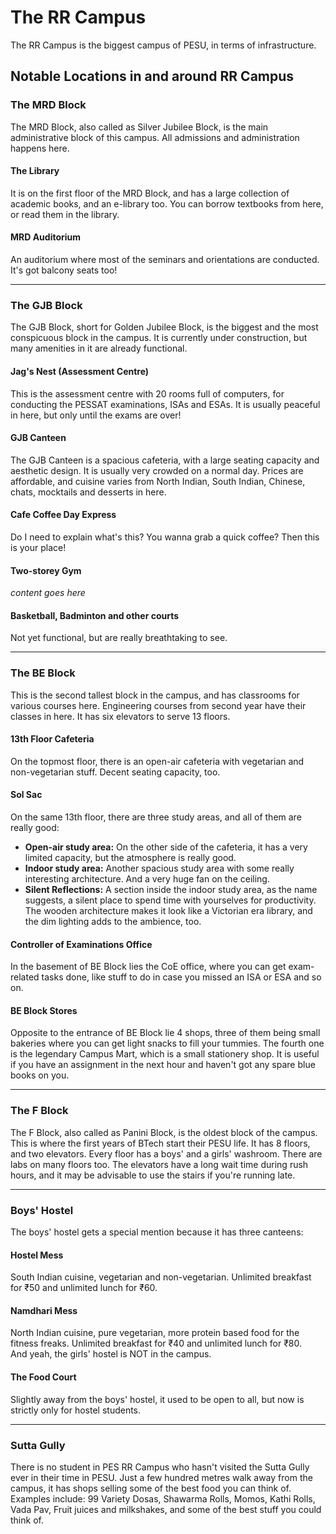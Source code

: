 # The RR Campus
The RR Campus is the biggest campus of PESU, in terms of infrastructure.

## Notable Locations in and around RR Campus

### The MRD Block
The MRD Block, also called as Silver Jubilee Block, is the main administrative block of this campus. All admissions and administration happens here.

#### The Library 
It is on the first floor of the MRD Block, and has a large collection of academic books, and an e-library too. You can borrow textbooks from here, or read them in the library.

#### MRD Auditorium
An auditorium where most of the seminars and  orientations are conducted. It's got balcony seats too!

***

### The GJB Block
The GJB Block, short for Golden Jubilee Block, is the biggest and the most conspicuous block in the campus. It is currently under construction, but many amenities in it are already functional.

#### Jag's Nest (Assessment Centre)
This is the assessment centre with 20 rooms full of computers, for conducting the PESSAT examinations, ISAs and ESAs. It is usually peaceful in here, but only until the exams are over!

#### GJB Canteen
The GJB Canteen is a spacious cafeteria, with a large seating capacity and aesthetic design. It is usually very crowded on a normal day. Prices are affordable, and cuisine varies from North Indian, South Indian, Chinese, chats, mocktails and desserts in here.

#### Cafe Coffee Day Express
Do I need to explain what's this? You wanna grab a quick coffee? Then this is your place!

#### Two-storey Gym
*content goes here*

#### Basketball, Badminton and other courts
Not yet functional, but are really breathtaking to see.

***

### The BE Block
This is the second tallest block in the campus, and has classrooms for various courses here. Engineering courses from second year have their classes in here. It has six elevators to serve 13 floors.

#### 13th Floor Cafeteria
On the topmost floor, there is an open-air cafeteria with vegetarian and non-vegetarian stuff. Decent seating capacity, too.

#### Sol Sac
On the same 13th floor, there are three study areas, and all of them are really good:
* **Open-air study area:** On the other side of the cafeteria, it has a very limited capacity, but the atmosphere is really good.
* **Indoor study area:** Another spacious study area with some really interesting architecture. And a very huge fan on the ceiling.
* **Silent Reflections:** A section inside the indoor study area, as the name suggests, a silent place to spend time with yourselves for productivity. The wooden architecture makes it look like a Victorian era library, and the dim lighting adds to the ambience, too.

#### Controller of Examinations Office
In the basement of BE Block lies the CoE office, where you can get exam-related tasks done, like stuff to do in case you missed an ISA or ESA and so on.

#### BE Block Stores
Opposite to the entrance of BE Block lie 4 shops, three of them being small bakeries where you can get light snacks to fill your tummies. The fourth one is the legendary Campus Mart, which is a small stationery shop. It is useful if you have an assignment in the next hour and haven't got any spare blue books on you.

***

### The F Block
The F Block, also called as Panini Block, is the oldest block of the campus. This is where the first years of BTech start their PESU life. It has 8 floors, and two elevators. Every floor has a boys' and a girls' washroom. There are labs on many floors too. The elevators have a long wait time during rush hours, and it may be advisable to use the stairs if you're running late.

***

### Boys' Hostel
The boys' hostel gets a special mention because it has three canteens:

#### Hostel Mess
South Indian cuisine, vegetarian and non-vegetarian. Unlimited breakfast for ₹50 and unlimited lunch for ₹60.

#### Namdhari Mess
North Indian cuisine, pure vegetarian, more protein based food for the fitness freaks. Unlimited breakfast for ₹40 and unlimited lunch for ₹80.<br>
And yeah, the girls' hostel is NOT in the campus.

#### The Food Court
Slightly away from the boys' hostel, it used to be open to all, but now is strictly only for hostel students.

***

### Sutta Gully
There is no student in PES RR Campus who hasn't visited the Sutta Gully ever in their time in PESU. Just a few hundred metres walk away from the campus, it has shops selling some of the best food you can think of. Examples include: 99 Variety Dosas, Shawarma Rolls, Momos, Kathi Rolls, Vada Pav, Fruit juices and milkshakes, and some of the best stuff you could think of.
